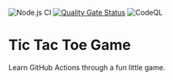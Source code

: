 ![Node.js CI](https://github.com/einarvelez/github-actions-course-template/workflows/Node.js%20CI/badge.svg)
[![Quality Gate Status](https://sonarcloud.io/api/project_badges/measure?project=einarvelez_github-actions-course-template&metric=alert_status)](https://sonarcloud.io/dashboard?id=einarvelez_github-actions-course-template)
![CodeQL](https://github.com/einarvelez/github-actions-course-template/workflows/CodeQL/badge.svg)

# Tic Tac Toe Game

Learn GitHub Actions through a fun little game.



